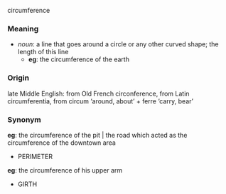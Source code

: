 circumference
### Meaning
+ _noun_: a line that goes around a circle or any other curved shape; the length of this line
	+ __eg__: the circumference of the earth

### Origin

late Middle English: from Old French circonference, from Latin circumferentia, from circum ‘around, about’ + ferre ‘carry, bear’

### Synonym

__eg__: the circumference of the pit | the road which acted as the circumference of the downtown area

+ PERIMETER

__eg__: the circumference of his upper arm

+ GIRTH


